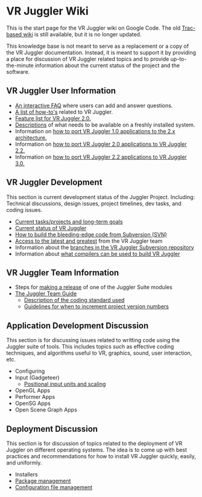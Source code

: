 # VR Juggler Wiki #

This is the start page for the VR Juggler wiki on Google Code. The old [Trac-based wiki](http://developer.vrjuggler.org/) is still available, but it is no longer updated.

This knowledge base is not meant to serve as a replacement or a copy of the VR Juggler documentation. Instead, it is meant to support it by providing a place for discussion of VR Juggler related topics and to provide up-to-the-minute information about the current status of the project and the software.

## VR Juggler User Information ##

  * [An interactive FAQ](LiveFaq.md) where users can add and answer questions.
  * [A list of how-to's](VrjHowTos.md) related to VR Juggler.
  * [Feature list for VR Juggler 2.0.](VrjTwoZeroFeatures.md)
  * [Descriptions](SystemSetup.md) of what needs to be available on a freshly installed system.
  * Information on [how to port VR Juggler 1.0 applications to the 2.x architecture.](MigratingToVrjTwo.md)
  * Information on [how to port VR Juggler 2.0 applications to VR Juggler 2.2.](MigratingToVrjTwoTwo.md)
  * Information on [how to port VR Juggler 2.2 applications to VR Juggler 3.0.](MigratingToVrjThree.md)

## VR Juggler Development ##

This section is current development status of the Juggler Project.  Including: Technical discussions, design issues, project timelines, dev tasks, and coding issues.

  * [Current tasks/projects and long-term goals](DevelopmentDirection.md)
  * [Current status of VR Juggler](DevelopmentStatus.md)
  * [How to build the bleeding-edge code from Subversion (SVN)](BuildingFromSvn.md)
  * [Access to the latest and greatest](VrJugglerDeveloperReleases.md) from the VR Juggler team
  * Information about the [branches in the VR Juggler Subversion repository](SvnBranches.md)
  * Information about [what compilers can be used to build VR Juggler](CompilerStatus.md)

## VR Juggler Team Information ##

  * Steps for [making a release](MakingReleases.md) of one of the Juggler Suite modules
  * [The Juggler Team Guide](JugglerTeamGuide.md)
    * [Description of the coding standard used](VrJugglerCppCodingStandard.md)
    * [Guidelines for when to increment project version numbers](VersionBumping.md)

## Application Development Discussion ##

This section is for discussing issues related to writting code using the Juggler suite of tools.  This includes topics such as effective coding techniques, and algorithms useful to VR, graphics, sound, user interaction, etc.

  * Configuring
  * Input (Gadgeteer)
    * [Positional input units and scaling](PositionalInputUnitsAndScaling.md)
  * OpenGL Apps
  * Performer Apps
  * OpenSG Apps
  * Open Scene Graph Apps

## Deployment Discussion ##

This section is for discussion of topics related to the deployment of VR Juggler on different operating systems. The idea is to come up with best practices and recommendations for how to install VR Juggler quickly, easily, and uniformly.

  * Installers
  * [Package management](PackageManagement.md)
  * [Configuration file management](ConfigFileManagement.md)